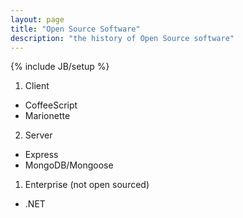 ```yaml
---
layout: page
title: "Open Source Software"
description: "the history of Open Source software"
---
```

{% include JB/setup %}

1. Client
  * CoffeeScript
  * Marionette

2. Server	
  + Express
  + MongoDB/Mongoose


1. Enterprise (not open sourced)
  + .NET
